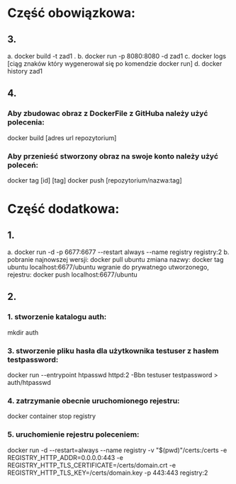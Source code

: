 # Część obowiązkowa:

## 3.
 a. docker build -t zad1 .
 b. docker run -p 8080:8080 -d zad1
 c. docker logs [ciąg znaków który wygenerował się po komendzie docker run]
 d. docker history zad1

## 4.
 ### Aby zbudowac obraz z DockerFile z GitHuba należy użyć polecenia:
 docker build [adres url repozytorium]
 ### Aby przenieść stworzony obraz na swoje konto należy użyć poleceń:
 docker tag [id] [tag]
 docker push [repozytorium/nazwa:tag]

# Część dodatkowa:

## 1.
 a. docker run -d -p 6677:6677 --restart always --name registry registry:2
 b. 
 pobranie najnowszej wersji: docker pull ubuntu
 zmiana nazwy: docker tag ubuntu localhost:6677/ubuntu
 wgranie do prywatnego utworzonego, rejestru: docker push localhost:6677/ubuntu
## 2.
 ### 1. stworzenie katalogu auth: 
  mkdir auth
### 3. stworzenie pliku hasła dla użytkownika testuser z hasłem testpassword: 
docker run --entrypoint htpasswd httpd:2 -Bbn testuser testpassword > auth/htpasswd
### 4. zatrzymanie obecnie uruchomionego rejestru: 
docker container stop registry
### 5. uruchomienie rejestru poleceniem: 
docker run -d --restart=always --name registry -v "$(pwd)"/certs:/certs -e REGISTRY_HTTP_ADDR=0.0.0.0:443 -e REGISTRY_HTTP_TLS_CERTIFICATE=/certs/domain.crt -e REGISTRY_HTTP_TLS_KEY=/certs/domain.key -p 443:443 registry:2
